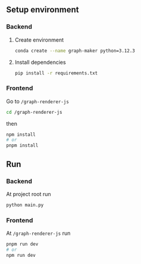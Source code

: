 ## Setup environment
### Backend
1. Create environment
    ```sh
    conda create --name graph-maker python=3.12.3
    ```
2. Install dependencies
    ```sh
    pip install -r requirements.txt
    ```
### Frontend
Go to `/graph-renderer-js`
```sh
cd /graph-renderer-js
```
then
```sh
npm install
# or
pnpm install
```

## Run
### Backend
At project root run 
```sh
python main.py
```

### Frontend
At `/graph-renderer-js` run
```sh
pnpm run dev
# or
npm run dev
```